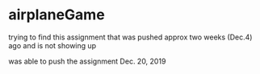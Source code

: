 # airplaneGame
trying to find this assignment that was pushed approx two weeks (Dec.4) ago and is not showing up

was able to push the assignment Dec. 20, 2019
